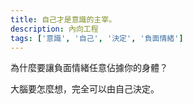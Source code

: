 ```yaml
---
title: 自己才是意識的主宰。
description: 內向工程
tags: ['意識', '自己', '決定', '負面情緒']
---
```

為什麼要讓負面情緒任意佔據你的身體？

大腦要怎麼想，完全可以由自己決定。
